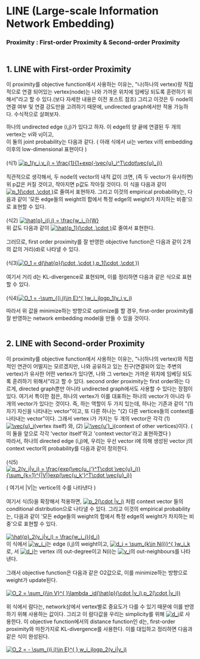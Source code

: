 # LINE (Large-scale Information Network Embedding)
### Proximity : First-order Proximity & Second-order Proximity </br>  </br>

## 1. LINE with First-order Proximity  </br>
이 proximity를 objective function에서 사용하는 이유는, "나(하나의 vertex)랑 직접적으로 연결 되어있는 vertex(node)는 나와 가까운 위치에 임베딩
되도록 훈련하기 위해서"라고 할 수 있다.(보다 자세한 내용은 이전 포스트 참조) 그리고 이것은 두 node의 연결 여부 및 연결 강도만을 고려하기 때문에, undirected graph에서만 적용 가능하다.
수식적으로 살펴보자.  </br> 

하나의 undirected edge (i,j)가 있다고 하자. 이 edge의 양 끝에 연결된 두 개의 vertex는 vi와 vj이고, </br> 
이 둘의 joint probability는 다음과 같다.  ( 아래 식에서 ui는 vertex vi의 embedding 이후의 low-dimensional 표현이다 ) </br> </br>
(식1) <a href="https://www.codecogs.com/eqnedit.php?latex=p_1(v_i,v_j)&space;=&space;\frac{1}{1&plus;exp(-\vec{u}_i^T\cdot\vec{u}_j)}" target="_blank"><img src="https://latex.codecogs.com/gif.latex?p_1(v_i,v_j)&space;=&space;\frac{1}{1&plus;exp(-\vec{u}_i^T\cdot\vec{u}_j)}" title="p_1(v_i,v_j) = \frac{1}{1+exp(-\vec{u}_i^T\cdot\vec{u}_j)}" /></a>
</br> </br> 
직관적으로 생각해서, 두 node의 vector의 내적 값이 크면, (즉 두 vector가 유사하면) 위 p값은 커질 것이고, 작아지면 p값도 작아질 것이다. 이 식을 다음과 같이 <a href="https://www.codecogs.com/eqnedit.php?latex=p_1(\cdot&space;,\cdot&space;)" target="_blank"><img src="https://latex.codecogs.com/gif.latex?p_1(\cdot&space;,\cdot&space;)" title="p_1(\cdot ,\cdot )" /></a>로 줄여서 표현하자. 그리고 이것의 empirical probability는, 다음과 같이 '모든 edge들의 weight의 합에서 특정 edge의 weight가 차지하는 비중'으로 표현할 수 있다.
</br> </br> 
(식2) <a href="https://www.codecogs.com/eqnedit.php?latex=\hat{p}_i(i,j)&space;=&space;\frac{w_i_j}{W}" target="_blank"><img src="https://latex.codecogs.com/gif.latex?\hat{p}_i(i,j)&space;=&space;\frac{w_i_j}{W}" title="\hat{p}_i(i,j) = \frac{w_i_j}{W}" /></a>
</br> 위 값도 다음과 같이 <a href="https://www.codecogs.com/eqnedit.php?latex=\hat{p_1}(\cdot&space;,\cdot&space;)" target="_blank"><img src="https://latex.codecogs.com/gif.latex?\hat{p_1}(\cdot&space;,\cdot&space;)" title="\hat{p_1}(\cdot ,\cdot )" /></a>로 줄여서 표현한다.
</br> </br> 
그러므로, first order proximity를 잘 반영한 objective function은 다음과 같이 2개의 값의 거리(d)로 나타낼 수 있다.</br> </br> 
(식3)<a href="https://www.codecogs.com/eqnedit.php?latex=O_1&space;=&space;d(\hat{p}(\cdot&space;,\cdot&space;),p_1(\cdot&space;,\cdot&space;))" target="_blank"><img src="https://latex.codecogs.com/gif.latex?O_1&space;=&space;d(\hat{p}(\cdot&space;,\cdot&space;),p_1(\cdot&space;,\cdot&space;))" title="O_1 = d(\hat{p}(\cdot ,\cdot ),p_1(\cdot ,\cdot ))" /></a> </br> </br> 
여기서 거리 d는 KL-divergence로 표현되며, 이를 정리하면 다음과 같은 식으로 표현할 수 있다.</br> </br> 
(식4)<a href="https://www.codecogs.com/eqnedit.php?latex=O_1&space;=&space;-\sum_{(i,j)\in&space;E}^{&space;}w_i_jlogp_1(v_i,v_j)" target="_blank"><img src="https://latex.codecogs.com/gif.latex?O_1&space;=&space;-\sum_{(i,j)\in&space;E}^{&space;}w_i_jlogp_1(v_i,v_j)" title="O_1 = -\sum_{(i,j)\in E}^{ }w_i_jlogp_1(v_i,v_j)" /></a>

따라서 위 값을 minimize하는 방향으로 optimize를 할 경우, first-order proximity를 잘 반영하는 network embedding model을 만들 수 있을 것이다.</br> </br> 

## 2. LINE with Second-order Proximity
이 proximity를 objective function에서 사용하는 이유는, "나(하나의 vertex)와 직접적인 연관이 어떨지는 모르겠지만, 나와 공유하고 있는 친구(연결되어 있는 주변의 vertex)가 유사한 어떤 vertex가 있다면, 나와 그 vertex는 가까운 위치에 임베딩 되도록 훈려하기 위해서"라고 할 수 있다.
second order proximity는 first order와는 다르게, directed graph뿐만 아니라 undirected graph에서도 사용할 수 있다는 장점이 있다. 여기서 특이한 점은, 하나의 vertex가 이를 대표하는 하나의 vector가 아니라 두개의 vector가 있다는 것이다. 즉, 하는 역할이 두 가지 있는데, 하나는 기존과 같이 "(1) 자기 자신을 나타내는 vector"이고, 또 다른 하나는 "(2) 다른 vertices들의 context를 나타내는 vector"이다. 그래서 vertex i가 가지는 두 개의 vector은 각각 (1) <a href="https://www.codecogs.com/eqnedit.php?latex=\vec{u}_i" target="_blank"><img src="https://latex.codecogs.com/gif.latex?\vec{u}_i" title="\vec{u}_i" /></a>(vertex itself) 와, (2) <a href="https://www.codecogs.com/eqnedit.php?latex=\vec{u'}_i" target="_blank"><img src="https://latex.codecogs.com/gif.latex?\vec{u'}_i" title="\vec{u'}_i" /></a>(context of other vertices)이다. ( 이 둘을 앞으로 각각 'vector itself'하고 'context vector'라고 표현하겠다 )</br> 
따라서, 하나의 directed edge (i,j)에, 우리는 우선 vector i에 의해 생성된 vector j의 context vector의 probability를 다음과 같이 정의한다.</br> </br> 
(식5) <a href="https://www.codecogs.com/eqnedit.php?latex=p_2(v_j|v_i)&space;=&space;\frac{exp(\vec{u_j'}^T\cdot&space;\vec{u}_i)}{\sum_{k=1}^{|V|}exp(\vec{u_k'}^T\cdot&space;\vec{u}_i)}" target="_blank"><img src="https://latex.codecogs.com/gif.latex?p_2(v_j|v_i)&space;=&space;\frac{exp(\vec{u_j'}^T\cdot&space;\vec{u}_i)}{\sum_{k=1}^{|V|}exp(\vec{u_k'}^T\cdot&space;\vec{u}_i)}" title="p_2(v_j|v_i) = \frac{exp(\vec{u_j'}^T\cdot \vec{u}_i)}{\sum_{k=1}^{|V|}exp(\vec{u_k'}^T\cdot \vec{u}_i)}" /></a>

( 여기서 |V|는 vertice의 수를 나타낸다 )</br> </br> 
여기서 식(5)을 확장해서 적용하면, <a href="https://www.codecogs.com/eqnedit.php?latex=p_2(\cdot&space;|v_i)" target="_blank"><img src="https://latex.codecogs.com/gif.latex?p_2(\cdot&space;|v_i)" title="p_2(\cdot |v_i)" /></a> 처럼 context vector 들의 conditional distribution으로 나타낼 수 있다. 그리고 이것의 empirical probability는, 다음과 같이 '모든 edge들의 weight의 합에서 특정 edge의 weight가 차지하는 비중'으로 표현할 수 있다. </br> </br> 
<a href="https://www.codecogs.com/eqnedit.php?latex=\hat{p}_2(v_j|v_i)&space;=&space;\frac{w_i_j}{d_i}" target="_blank"><img src="https://latex.codecogs.com/gif.latex?\hat{p}_2(v_j|v_i)&space;=&space;\frac{w_i_j}{d_i}" title="\hat{p}_2(v_j|v_i) = \frac{w_i_j}{d_i}" /></a> </br> 
이 식에서 <a href="https://www.codecogs.com/eqnedit.php?latex=w_i_j" target="_blank"><img src="https://latex.codecogs.com/gif.latex?w_i_j" title="w_i_j" /></a>는 edge (i,j)의 weight이고, <a href="https://www.codecogs.com/eqnedit.php?latex=d_i&space;=&space;\sum_{k\in&space;N(i)}^{&space;}w_i_k" target="_blank"><img src="https://latex.codecogs.com/gif.latex?d_i&space;=&space;\sum_{k\in&space;N(i)}^{&space;}w_i_k" title="d_i = \sum_{k\in N(i)}^{ }w_i_k" /></a>로, 서 <a href="https://www.codecogs.com/eqnedit.php?latex=d_i" target="_blank"><img src="https://latex.codecogs.com/gif.latex?d_i" title="d_i" /></a>는 vertex i의 out-degree이고 N(i)는 <a href="https://www.codecogs.com/eqnedit.php?latex=v_i" target="_blank"><img src="https://latex.codecogs.com/gif.latex?v_i" title="v_i" /></a>의 out-neighbours를 나타낸다. </br> </br> 
그래서 objective function은 다음과 같은 O2값으로, 이를 minimize하는 방향으로 weight가 update된다. </br> </br> 
<a href="https://www.codecogs.com/eqnedit.php?latex=O_2&space;=&space;\sum_{i\in&space;V}^{&space;}\lambda&space;_id(\hat{p}(\cdot&space;|v_i),p_2(\cdot&space;|v_i))" target="_blank"><img src="https://latex.codecogs.com/gif.latex?O_2&space;=&space;\sum_{i\in&space;V}^{&space;}\lambda&space;_id(\hat{p}(\cdot&space;|v_i),p_2(\cdot&space;|v_i))" title="O_2 = \sum_{i\in V}^{ }\lambda _id(\hat{p}(\cdot |v_i),p_2(\cdot |v_i))" /></a> </br> </br> 
위 식에서 람다는, network상에서 vertex별로 중요도가 다를 수 있기 때문에 이를 반영하기 위해 사용하는 값이다. 그리고 이 람다값을 우리는 simplicity를 위해 <a href="https://www.codecogs.com/eqnedit.php?latex=d_i" target="_blank"><img src="https://latex.codecogs.com/gif.latex?d_i" title="d_i" /></a>로 사용한다. 이 objective function에서의 distance function인 d는, first-order proximity와 마찬가지로 KL-divergence를 사용한다. 이를 대입하고 정리하면 다음과 같은 식이 완성된다. </br> </br> 
<a href="https://www.codecogs.com/eqnedit.php?latex=O_2&space;=&space;-&space;\sum_{(i,j)\in&space;E}^{&space;}&space;w_i_jlogp_2(v_i|v_j)" target="_blank"><img src="https://latex.codecogs.com/gif.latex?O_2&space;=&space;-&space;\sum_{(i,j)\in&space;E}^{&space;}&space;w_i_jlogp_2(v_i|v_j)" title="O_2 = - \sum_{(i,j)\in E}^{ } w_i_jlogp_2(v_i|v_j)" /></a>
</br> </br> 



